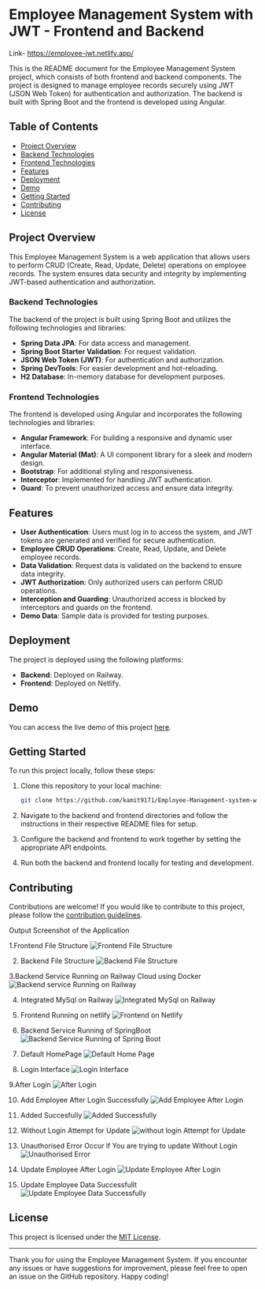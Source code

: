 # Employee Management System with JWT - Frontend and Backend

Link- https://employee-jwt.netlify.app/

This is the README document for the Employee Management System project, which consists of both frontend and backend components. The project is designed to manage employee records securely using JWT (JSON Web Token) for authentication and authorization. The backend is built with Spring Boot and the frontend is developed using Angular.

## Table of Contents

- [Project Overview](#project-overview)
- [Backend Technologies](#backend-technologies)
- [Frontend Technologies](#frontend-technologies)
- [Features](#features)
- [Deployment](#deployment)
- [Demo](#demo)
- [Getting Started](#getting-started)
- [Contributing](#contributing)
- [License](#license)

## Project Overview

This Employee Management System is a web application that allows users to perform CRUD (Create, Read, Update, Delete) operations on employee records. The system ensures data security and integrity by implementing JWT-based authentication and authorization.

### Backend Technologies

The backend of the project is built using Spring Boot and utilizes the following technologies and libraries:

- **Spring Data JPA**: For data access and management.
- **Spring Boot Starter Validation**: For request validation.
- **JSON Web Token (JWT)**: For authentication and authorization.
- **Spring DevTools**: For easier development and hot-reloading.
- **H2 Database**: In-memory database for development purposes.

### Frontend Technologies

The frontend is developed using Angular and incorporates the following technologies and libraries:

- **Angular Framework**: For building a responsive and dynamic user interface.
- **Angular Material (Mat)**: A UI component library for a sleek and modern design.
- **Bootstrap**: For additional styling and responsiveness.
- **Interceptor**: Implemented for handling JWT authentication.
- **Guard**: To prevent unauthorized access and ensure data integrity.

## Features

- **User Authentication**: Users must log in to access the system, and JWT tokens are generated and verified for secure authentication.
- **Employee CRUD Operations**: Create, Read, Update, and Delete employee records.
- **Data Validation**: Request data is validated on the backend to ensure data integrity.
- **JWT Authorization**: Only authorized users can perform CRUD operations.
- **Interception and Guarding**: Unauthorized access is blocked by interceptors and guards on the frontend.
- **Demo Data**: Sample data is provided for testing purposes.

## Deployment

The project is deployed using the following platforms:

- **Backend**: Deployed on Railway.
- **Frontend**: Deployed on Netlify.

## Demo

You can access the live demo of this project [here](#insert-demo-link).

## Getting Started

To run this project locally, follow these steps:

1. Clone this repository to your local machine:

   ```bash
   git clone https://github.com/kamit9171/Employee-Management-system-with-jwt-frontend-and-backend.git
   ```

2. Navigate to the backend and frontend directories and follow the instructions in their respective README files for setup.

3. Configure the backend and frontend to work together by setting the appropriate API endpoints.

4. Run both the backend and frontend locally for testing and development.

## Contributing

Contributions are welcome! If you would like to contribute to this project, please follow the [contribution guidelines](CONTRIBUTING.md).


Output Screenshot of the Application

1.Frontend File Structure
![Frontend File Structure](https://github.com/kamit9171/Employee-Management-system-with-jwt-frontend-and-backend./assets/55205232/4e6b6d82-5acd-411c-9dd5-dbcdb27e8263)

2. Backend File Structure
![Backend File Structure](https://github.com/kamit9171/Employee-Management-system-with-jwt-frontend-and-backend./assets/55205232/4f3373ec-3bb9-4da8-aee7-844edec87a70)

3.Backend Service Running on Railway Cloud using Docker
![Backend service Running on Railway](https://github.com/kamit9171/Employee-Management-system-with-jwt-frontend-and-backend./assets/55205232/0d0c9b49-839b-43a0-b5ea-2f7b864068c1)


4. Integrated MySql on Railway
![Integrated MySql on Railway](https://github.com/kamit9171/Employee-Management-system-with-jwt-frontend-and-backend./assets/55205232/bb2dc5d9-020b-498a-8704-87643558a2d5)



5. Frontend Running on netlify
![Frontend on Netlify](https://github.com/kamit9171/Employee-Management-system-with-jwt-frontend-and-backend./assets/55205232/b9213407-72c8-4f94-98ef-493f794226c5)


6. Backend Service Running of SpringBoot
![Backend Service Running of Spring Boot](https://github.com/kamit9171/Employee-Management-system-with-jwt-frontend-and-backend./assets/55205232/d66018d6-312c-4b77-9b0a-f63287a30d71)

7. Default HomePage
![Default Home Page](https://github.com/kamit9171/Employee-Management-system-with-jwt-frontend-and-backend./assets/55205232/f2b3f532-77dc-434f-bd51-196ef39610ba)


8. Login Interface
![Login Interface](https://github.com/kamit9171/Employee-Management-system-with-jwt-frontend-and-backend./assets/55205232/49054b96-ed82-4608-8a3a-3c93f87a06c0)

9.After Login 
![After Login](https://github.com/kamit9171/Employee-Management-system-with-jwt-frontend-and-backend./assets/55205232/2d947e48-752b-4061-b9e2-f60d10f0c474)


10. Add Employee After Login Successfully
![Add Employee After Login](https://github.com/kamit9171/Employee-Management-system-with-jwt-frontend-and-backend./assets/55205232/f9bcf1b4-54ec-4eca-83f0-0d35a2417480)

11. Added Succesfully
![Added Successfully](https://github.com/kamit9171/Employee-Management-system-with-jwt-frontend-and-backend./assets/55205232/6e8110a5-fc90-476d-9a21-d1d0236999ac)

12. Without Login Attempt for Update
![without login Attempt for Update](https://github.com/kamit9171/Employee-Management-system-with-jwt-frontend-and-backend./assets/55205232/92560e74-5169-471e-b3db-8fe017546f75)

13. Unauthorised Error Occur if You are trying to update Without Login
![Unauthorised Error](https://github.com/kamit9171/Employee-Management-system-with-jwt-frontend-and-backend./assets/55205232/098ccf55-d5ac-4107-a14d-9860c5fab279)


14. Update Employee After Login
![Update Employee After Login](https://github.com/kamit9171/Employee-Management-system-with-jwt-frontend-and-backend./assets/55205232/8e1feadb-2998-4348-8b43-0a796f2bfd07)


15. Update Employee Data Successfullt
![Update Employee Data Successfully](https://github.com/kamit9171/Employee-Management-system-with-jwt-frontend-and-backend./assets/55205232/51688626-4799-45e3-a092-3af968a0961d)







## License

This project is licensed under the [MIT License](LICENSE).

---

Thank you for using the Employee Management System. If you encounter any issues or have suggestions for improvement, please feel free to open an issue on the GitHub repository. Happy coding!
